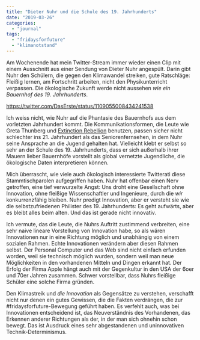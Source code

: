 ```yaml
---
title: "Dieter Nuhr und die Schule des 19. Jahrhunderts"
date: "2019-03-26"
categories: 
  - "journal"
tags: 
  - "fridaysforfuture"
  - "klimanotstand"
---
```


Am Wochenende hat mein Twitter-Stream immer wieder einen Clip mit einem Ausschnitt aus einer Sendung von Dieter Nuhr angespült. Darin gibt Nuhr den Schülern, die gegen den Klimawandel streiken, gute Ratschläge: Fleißig lernen, am Fortschritt arbeiten, nicht den Physikunterricht verpassen. Die ökologische Zukunft werde nicht aussehen _wie ein Bauernhof des 19. Jahrhunderts_.

https://twitter.com/DasErste/status/1109055008434241538

Ich weiss nicht, wie Nuhr auf die Phantasie des Bauernhofs aus dem vorletzten Jahrhundert kommt. Die Kommunikationsformen, die Leute wie Greta Thunberg und [Extinction Rebellion](https://rebellion.earth/) benutzen, passen sicher nicht schlechter ins 21. Jahrhundert als das Seniorenfernsehen, in dem Nuhr seine Ansprache an die Jugend gehalten hat. Vielleicht klebt er selbst so sehr an der Schule des 19. Jahrhunderts, dass er sich außerhalb ihrer Mauern lieber Bauernhöfe vorstellt als global vernetzte Jugendliche, die ökologische Daten interpretieren können.

Mich überrascht, wie viele auch ökologisch interessierte Twitterati diese Stammtischparolen aufgegriffen haben. Nuhr hat offenbar einen Nerv getroffen, eine tief verwurzelte Angst: Uns droht eine Gesellschaft ohne Innovation, ohne fleißige Wissenschaftler und Ingenieure, durch die _wir_ konkurrenzfähig bleiben. Nuhr predigt Innovation, aber er versteht sie wie die selbstzufriedenen Philister des 19. Jahrhunderts: Es geht aufwärts, aber es bleibt alles beim alten. Und das ist gerade nicht innovativ.

Ich vermute, das die Leute, die Nuhrs Auftritt zustimmend verbreiten, eine sehr naive lineare Vorstellung von Innovation habe, so als wären Innovationen nur in eine Richtung möglich und unabhängig von einem sozialen Rahmen. Echte Innovationen verändern aber diesen Rahmen selbst. Der Personal Computer und das Web sind nicht einfach erfunden worden, weil sie technisch möglich wurden, sondern weil man neue Möglichkeiten in den vorhandenen Mitteln und Dingen erkannt hat. Der Erfolg der Firma Apple hängt auch mit der Gegenkultur in den USA der 6oer und 70er Jahren zusammen. Schwer vorstellbar, dass Nuhrs fleißige Schüler eine solche Firma gründen.

Den Klimastreik und _die Innovation_ als Gegensätze zu verstehen, verschafft nicht nur denen ein gutes Gewissen, die die Fakten verdrängen, die zur #fridaysforfuture-Bewegung geführt haben. Es verfehlt auch, was bei Innovationen entscheidend ist, das Neuverständnis des Vorhandenen, das Erkennen anderer Richtungen als der, in der man sich ohnehin schon bewegt. Das ist Ausdruck eines sehr abgestandenen und uninnovativen Technik-Determinismus.
